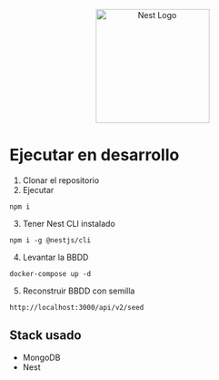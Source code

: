 <p align="center">
  <a href="http://nestjs.com/" target="blank"><img src="https://nestjs.com/img/logo-small.svg" width="200" alt="Nest Logo" /></a>
</p>

# Ejecutar en desarrollo

1. Clonar el repositorio
2. Ejecutar
```
npm i
```
3. Tener Nest CLI instalado
```
npm i -g @nestjs/cli
```
4. Levantar la BBDD
```
docker-compose up -d
```

5. Reconstruir BBDD con semilla
```
http://localhost:3000/api/v2/seed
```

## Stack usado
* MongoDB
* Nest